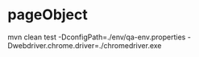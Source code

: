 # pageObject

mvn clean test -DconfigPath=./env/qa-env.properties -Dwebdriver.chrome.driver=./chromedriver.exe